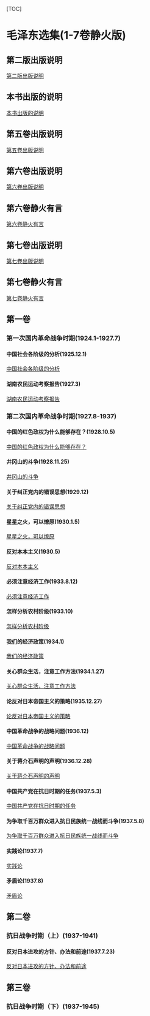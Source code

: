 [TOC]

# 毛泽东选集(1-7卷静火版)

## 第二版出版说明

[第二版出版说明](毛泽东选集(1-7卷静火版)/第二版出版说明.md)

## 本书出版的说明

[本书出版的说明](毛泽东选集(1-7卷静火版)/本书出版的说明.md)

## 第五卷出版说明

[第五卷出版说明](毛泽东选集(1-7卷静火版)/第五卷出版说明.md)

## 第六卷出版说明

[第六卷出版说明](毛泽东选集(1-7卷静火版)/第六卷出版说明.md)

## 第六卷静火有言

[第六卷静火有言](毛泽东选集(1-7卷静火版)/第六卷静火有言.md)

## 第七卷出版说明

[第七卷出版说明](毛泽东选集(1-7卷静火版)/第七卷出版说明.md)

## 第七卷静火有言

[第七卷静火有言](毛泽东选集(1-7卷静火版)/第七卷静火有言.md)

## 第一卷

### 第一次国内革命战争时期(1924.1-1927.7)

#### 中国社会各阶级的分析(1925.12.1)

[中国社会各阶级的分析](毛泽东选集(1-7卷静火版)/第一卷/第一次国内革命战争时期/中国社会各阶级的分析.md)

#### 湖南农民运动考察报告(1927.3)

[湖南农民运动考察报告](毛泽东选集(1-7卷静火版)/第一卷/第一次国内革命战争时期/湖南农民运动考察报告.md)

### 第二次国内革命战争时期(1927.8-1937)

#### 中国的红色政权为什么能够存在？(1928.10.5)

[中国的红色政权为什么能够存在？](毛泽东选集(1-7卷静火版)/第一卷/第二次国内革命战争时期/中国的红色政权为什么能够存在？.md)

#### 井冈山的斗争(1928.11.25)

[井冈山的斗争](毛泽东选集(1-7卷静火版)/第一卷/第二次国内革命战争时期/井冈山的斗争.md)

#### 关于纠正党内的错误思想(1929.12)

[关于纠正党内的错误思想](毛泽东选集(1-7卷静火版)/第一卷/第二次国内革命战争时期/关于纠正党内的错误思想.md)

#### 星星之火，可以燎原(1930.1.5)

[星星之火，可以燎原](毛泽东选集(1-7卷静火版)/第一卷/第二次国内革命战争时期/星星之火，可以燎原.md)

#### 反对本本主义(1930.5)

[反对本本主义](毛泽东选集(1-7卷静火版)/第一卷/第二次国内革命战争时期/反对本本主义.md)

#### 必须注意经济工作(1933.8.12)

[必须注意经济工作](毛泽东选集(1-7卷静火版)/第一卷/第二次国内革命战争时期/必须注意经济工作.md)

#### 怎样分析农村阶级(1933.10)

[怎样分析农村阶级](毛泽东选集(1-7卷静火版)/第一卷/第二次国内革命战争时期/怎样分析农村阶级.md)

#### 我们的经济政策(1934.1)

[我们的经济政策](毛泽东选集(1-7卷静火版)/第一卷/第二次国内革命战争时期/我们的经济政策.md)

#### 关心群众生活，注意工作方法(1934.1.27)

[关心群众生活，注意工作方法](毛泽东选集(1-7卷静火版)/第一卷/第二次国内革命战争时期/关心群众生活，注意工作方法.md)

#### 论反对日本帝国主义的策略(1935.12.27)

[论反对日本帝国主义的策略](毛泽东选集(1-7卷静火版)/第一卷/第二次国内革命战争时期/论反对日本帝国主义的策略.md)

#### 中国革命战争的战略问题(1936.12)

[中国革命战争的战略问题](毛泽东选集(1-7卷静火版)/第一卷/第二次国内革命战争时期/中国革命战争的战略问题.md)

#### 关于蒋介石声明的声明(1936.12.28)

[关于蒋介石声明的声明](毛泽东选集(1-7卷静火版)/第一卷/第二次国内革命战争时期/关于蒋介石声明的声明.md)

#### 中国共产党在抗日时期的任务(1937.5.3)

[中国共产党在抗日时期的任务](毛泽东选集(1-7卷静火版)/第一卷/第二次国内革命战争时期/中国共产党在抗日时期的任务.md)

#### 为争取千百万群众进入抗日民族统一战线而斗争(1937.5.8)

[为争取千百万群众进入抗日民族统一战线而斗争](毛泽东选集(1-7卷静火版)/第一卷/第二次国内革命战争时期/为争取千百万群众进入抗日民族统一战线而斗争.md)

#### 实践论(1937.7)

[实践论](毛泽东选集(1-7卷静火版)/第一卷/第二次国内革命战争时期/实践论.md)

#### 矛盾论(1937.8)

[矛盾论](毛泽东选集(1-7卷静火版)/第一卷/第二次国内革命战争时期/矛盾论.md)

## 第二卷

### 抗日战争时期（上）(1937-1941)

#### 反对日本进攻的方针、办法和前途(1937.7.23)

[反对日本进攻的方针、办法和前途](毛泽东选集(1-7卷静火版)/第二卷/抗日战争时期（上）/反对日本进攻的方针、办法和前途.md)

## 第三卷

### 抗日战争时期（下）(1937-1945)

